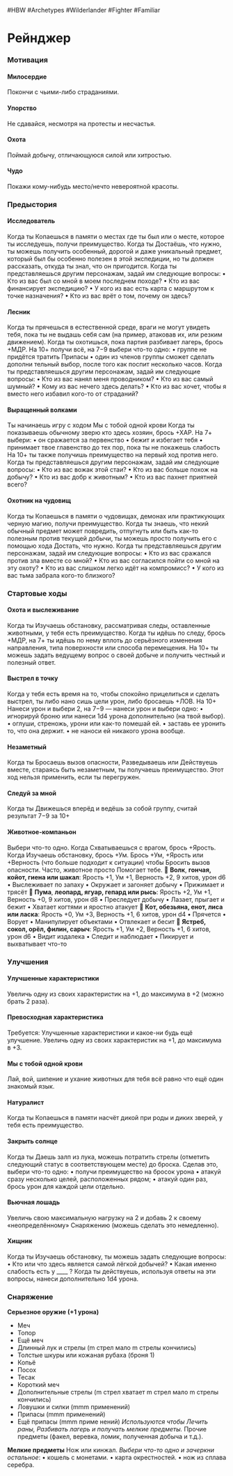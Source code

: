 #HBW #Archetypes #Wilderlander #Fighter #Familiar 
# Рейнджер

### Мотивация

#### Милосердие 
Покончи с чьими-либо страданиями.

#### Упорство 
Не сдавайся, несмотря на протесты и несчастья.

#### Охота 
Поймай добычу, отличающуюся силой или хитростью. 

#### Чудо 
Покажи кому-нибудь место/нечто невероятной красоты.

### Предыстория

#### Исследователь 
Когда ты Копаешься в памяти о местах где ты был или о месте, которое ты исследуешь, получи преимущество. 
Когда ты Достаёшь, что нужно, ты можешь получить особенный, дорогой и даже уникальный предмет, который был бы особенно полезен в этой экспедиции, но ты должен рассказать, откуда ты знал, что он пригодится. 
Когда ты представляешься другим персонажам, задай им следующие вопросы: 
• Кто из вас был со мной в моем последнем походе? 
• Кто из вас финансирует экспедицию? 
• У кого из вас есть карта с маршрутом к точке назначения? 
• Кто из вас врёт о том, почему он здесь?

#### Лесник 
Когда ты прячешься в естественной среде, враги не могут увидеть тебя, пока ты не выдашь себя сам (на пример, атаковав их, или резким движением). 
Когда ты охотишься, пока партия разбивает лагерь, брось +МДР. На 10+ получи всё, на 7−9 выбери что-то одно: 
• группе не придётся тратить Припасы 
• один из членов группы сможет сделать дополни тельный выбор, после того как поспит несколько часов. 
Когда ты представляешься другим персонажам, задай им следующие вопросы: 
• Кто из вас нанял меня проводником? 
• Кто из вас самый шумный? 
• Кому из вас нечего здесь делать? 
• Кто из вас хочет, чтобы я вместо него избавил кого-то от страданий?

#### Выращенный волками 
Ты начинаешь игру с ходом Мы с тобой одной крови 
Когда ты показываешь обычному зверю кто здесь хозяин, брось +ХАР. На 7+ выбери: 
• он сражается за первенство 
• бежит и избегает тебя 
• принимает твое главенство до тех пор, пока ты не покажешь слабость 
На 10+ ты также получишь преимущество на первый ход против него. 
Когда ты представляешься другим персонажам, задай им следующие вопросы: 
• Кто из вас вожак этой стаи? 
• Кто из вас больше похож на добычу? 
• Кто из вас добр к животным? 
• Кто из вас пахнет приятней всего?

#### Охотник на чудовищ 
Когда ты Копаешься в памяти о чудовищах, демонах или практикующих черную магию, получи преимущество. 
Когда ты знаешь, что некий обычный предмет может повредить, отпугнуть или быть как-то полезным против текущей добычи, ты можешь просто получить его с помощью хода Достать, что нужно.
Когда ты представляешься другим персонажам, задай им следующие вопросы: 
• Кто из вас сражался против зла вместе со мной? 
• Кто из вас согласился пойти со мной на эту охоту? 
• Кто из вас слишком легко идёт на компромисс? 
• У кого из вас тьма забрала кого-то близкого?

### Стартовые ходы

#### Охота и выслеживание 
Когда ты Изучаешь обстановку, рассматривая следы, оставленные животными, у тебя есть преимущество. 
Когда ты идёшь по следу, брось +МДР, на 7+ ты идёшь по нему вплоть до серьёзного изменения направления, типа поверхности или способа перемещения. На 10+ ты можешь задать ведущему вопрос о своей добыче и получить честный и полезный ответ.

#### Выстрел в точку 
Когда у тебя есть время на то, чтобы спокойно прицелиться и сделать выстрел, ты либо нано сишь цели урон, либо бросаешь +ЛОВ. На 10+ Нанеси урон и выбери 2, на 7−9 — нанеси урон и выбери одно: 
• игнорируй броню или нанеси 1d4 урона дополнительно (на твой выбор). 
• оглуши, стреножь, урони или как-то помешай ей. 
• заставь ее уронить то, что она держит. 
• не наноси ей никакого урона вообще.

#### Незаметный 
Когда ты Бросаешь вызов опасности, Разведываешь или Действуешь вместе, стараясь быть незаметным, ты получаешь преимущество. Этот ход нельзя применить, если ты перегружен.

#### Следуй за мной 
Когда ты Движешься вперёд и ведёшь за собой группу, считай результат 7−9 за 10+

#### Животное-компаньон 
Выбери что-то одно. Когда Схватываешься с врагом, брось +Ярость. Когда Изучаешь обстановку, брось +Ум. Брось +Ум, +Ярость или +Верность (что больше подходит к ситуации) чтобы Бросить вызов опасности. Часто, животное просто Помогает тебе. 
 **Волк**, **гончая, койот, гиена или шакал**: 
Ярость +1, Ум +1, Верность +2, 9 хитов, урон d6 
• Выслеживает по запаху 
• Окружает и загоняет добычу 
• Прижимает и трясёт 
 **Пума**, **леопард, ягуар, гепард или рысь**: 
Ярость +2, Ум +1, Верность +0, 9 хитов, урон d8 
• Преследует добычу 
• Лазает, прыгает и бежит 
• Хватает когтями и яростно атакует 
 **Кот, обезьяна, енот, лиса или ласка**: 
Ярость +0, Ум +3, Верность +1, 6 хитов, урон d4 
• Прячется 
• Ворует 
• Манипулирует объектами 
• Отвлекает и бесит 
 **Ястреб, сокол, орёл, филин, сарыч**: 
Ярость +1, Ум +2, Верность +1, 6 хитов, урон d6 
• Видит издалека 
• Следит и наблюдает 
• Пикирует и выхватывает что-то

### Улучшения

#### Улучшенные характеристики 
Увеличь одну из своих характеристик на +1, до максимума в +2 (можно брать 2 раза).

#### Превосходная характеристика 
Требуется: Улучшенные характеристики и какое-ни будь ещё улучшение. Увеличь одну из своих характеристик на +1, до максимума в +3.

#### Мы с тобой одной крови 
Лай, вой, шипение и ухание животных для тебя всё равно что ещё один знакомый язык.

#### Натуралист 
Когда ты Копаешься в памяти насчёт дикой при роды и диких зверей, у тебя есть преимущество.

#### Закрыть солнце 
Когда ты Даешь залп из лука, можешь потратить стрелы (отметить следующий статус в соответствующем месте) до броска. Сделав это, выбери что-то одно: 
• получи преимущество на бросок урона 
• атакуй сразу несколько целей, расположенных рядом;
• атакуй один раз, брось урон для каждой цели отдельно.

#### Вьючная лошадь 
Увеличь свою максимальную нагрузку на 2 и добавь 2 к своему «неопределённому» Снаряжению (можешь сделать это немедленно).

#### Хищник 
Когда ты Изучаешь обстановку, ты можешь задать следующие вопросы: 
• Кто или что здесь является самой лёгкой добычей? 
• Какая именно слабость есть у ____ ? 
Когда ты действуешь, используя ответы на эти вопросы, нанеси дополнительно 1d4 урона.

### Снаряжение

**Серьезное оружие (+1 урона)** 
- Меч 
- Топор 
- Ещё меч 
- Длинный лук и стрелы (m стрел мало m стрелы кончились) 
- Толстые шкуры или кожаная рубаха (броня 1) 
- Копьё 
- Посох 
- Тесак 
- Короткий меч 
- Дополнительные стрелы (m стрел хватает m стрел мало m стрелы кончились) 
- Ловушки и силки (mmm применений) 
- Припасы (mmm применений) 
- Ещё припасы (mmm приме нений) 
*Используются чтобы Лечить раны, Разбивать лагерь и получать мелкие предметы.* 
Прочие предметы (факел, веревка, ломик, полученная добыча и т.д.).

**Мелкие предметы**
Нож или кинжал. 
*Выбери что-то одно и зачеркни остальное*: 
• кошель с монетами. 
• карта окрестностей. 
• нож из сплава серебра.